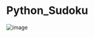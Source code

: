 # Python_Sudoku

![image](https://user-images.githubusercontent.com/37824506/208190152-b417a45c-e227-4459-8dab-b12f3d01396a.png)

